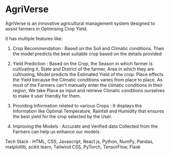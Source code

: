# AgriVerse
AgriVerse is an innovative agricultural management system designed to assist farmers in Optimising Crop Yield.

It has multiple features like:
1. Crop Recommendation : Based on the Soil and Climatic conditions. Then the model predicts the best suitable crop based on the details provided

2. Yield Prediction : Based on the Crop, the Season in which farmer is cultivating it, State and District of the farmer, Area in which they are cultivating, Model predicts the Estimated Yield of the crop. Place effects the Yield because the Climatic conditions varies from place to place. As most of the Farmers can't manually enter the climatic conditions in their region, We take Place as input and retrieve Climatic conditions ourselves to make it user friendly for them.

3. Providing Information related to various Crops : It displays the Information like Optimal Temperature, Rainfall and Humidity that ensures the best yield for the crop selected by the User.

4. Improving the Models : Accurate and Verified data Collected from the Farmers can help us enhance our models.

Tech Stack :
HTML,
CSS,
Javascript,
React js,
Python,
NumPy,
Pandas,
matplotlib,
scikit learn,
Tailwind CSS,
PyTorch,
TensorFlow,
Flask
